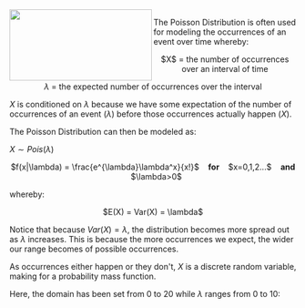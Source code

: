 <img src="http://www.clker.com/cliparts/a/7/n/G/p/e/goldfish.svg" width="250" height="125" align="left">

The Poisson Distribution is often used for modeling the occurrences of an event over time whereby:

<center> $X$ = the number of occurrences over an interval of time

$\lambda$ = the expected number of occurrences over the interval </center>

$X$ is conditioned on $\lambda$ because we have some expectation of the number of occurrences of an event ($\lambda$) before those occurrences actually happen ($X$).

The Poisson Distribution can then be modeled as:

$X \sim Pois(\lambda)$

<center> $f(x|\lambda) = \frac{e^{\lambda}\lambda^x}{x!}$ &nbsp;&nbsp; <b>for</b> &nbsp;&nbsp; $x=0,1,2...$ &nbsp;&nbsp; <b>and</b> &nbsp;&nbsp; $\lambda>0$</center>

whereby: 

<center> $E(X) = Var(X) = \lambda$ </center>

Notice that because $Var(X) = \lambda$, the distribution becomes more spread out as $\lambda$ increases. This is because the more occurrences we expect, the wider our range becomes of possible occurrences. 

As occurrences either happen or they don't, $X$ is a discrete random variable, making for a probability mass function.

Here, the domain has been set from 0 to 20 while $\lambda$ ranges from 0 to 10:
